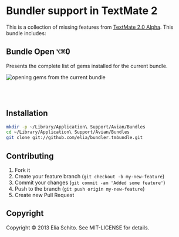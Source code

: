 # Bundler support in TextMate 2

This is a collection of missing features from [TextMate 2.0 Alpha](http://blog.macromates.com/2011/textmate-2-0-alpha/).
This bundle includes:

## Bundle Open <kbd>⌥⌘O</kbd>

Presents the complete list of gems installed for the current bundle.

![opening gems from the current bundle](http://cl.ly/image/033P0I311D3j/Screen%20Shot%202014-05-08%20at%2000.10.57.png)

<br><br>

## Installation

```bash
mkdir -p ~/Library/Application\ Support/Avian/Bundles
cd ~/Library/Application\ Support/Avian/Bundles
git clone git://github.com/elia/bundler.tmbundle.git
```


## Contributing

1. Fork it
2. Create your feature branch (`git checkout -b my-new-feature`)
3. Commit your changes (`git commit -am 'Added some feature'`)
4. Push to the branch (`git push origin my-new-feature`)
5. Create new Pull Request


## Copyright

Copyright © 2013 Elia Schito. See MIT-LICENSE for details.
